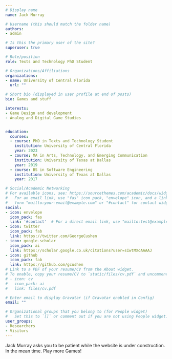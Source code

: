 ```yaml
---
# Display name
name: Jack Murray

# Username (this should match the folder name)
authors:
- admin

# Is this the primary user of the site?
superuser: true

# Role/position
role: Texts and Technology PhD Student

# Organizations/Affiliations
organizations:
- name: University of Central Florida
  url: ""

# Short bio (displayed in user profile at end of posts)
bio: Games and stuff

interests:
- Game Design and development
- Analog and Digital Game Studies


education:
  courses:
  - course: PhD in Texts and Technology Student
    institution: University of Central Florida
    year: 2023
  - course: MA in Arts, Technology, and Emerging Communication
    institution: University of Texas at Dallas
    year: 2019
  - course: BS in Software Engineering
    institution: University of Texas at Dallas
    year: 2017

# Social/Academic Networking
# For available icons, see: https://sourcethemes.com/academic/docs/widgets/#icons
#   For an email link, use "fas" icon pack, "envelope" icon, and a link in the
#   form "mailto:your-email@example.com" or "#contact" for contact widget.
social:
- icon: envelope
  icon_pack: fas
  link: '#contact'  # For a direct email link, use "mailto:test@example.org".
- icon: twitter
  icon_pack: fab
  link: https://twitter.com/GeorgeCushen
- icon: google-scholar
  icon_pack: ai
  link: https://scholar.google.co.uk/citations?user=sIwtMXoAAAAJ
- icon: github
  icon_pack: fab
  link: https://github.com/gcushen
# Link to a PDF of your resume/CV from the About widget.
# To enable, copy your resume/CV to `static/files/cv.pdf` and uncomment the lines below.  
# - icon: cv
#   icon_pack: ai
#   link: files/cv.pdf

# Enter email to display Gravatar (if Gravatar enabled in Config)
email: ""

# Organizational groups that you belong to (for People widget)
#   Set this to `[]` or comment out if you are not using People widget.  
user_groups:
- Researchers
- Visitors
---
```


Jack Murray asks you to be patient while the website is under construction.
In the mean time. Play more Games!
